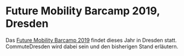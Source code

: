 # Future Mobility Barcamp 2019, Dresden

Das [Future Mobility Barcamp 2019](https://future-mobility-camp.de/dresden19/) findet dieses Jahr in Dresden statt. CommuteDresden wird dabei sein und den bisherigen Stand erläutern.
